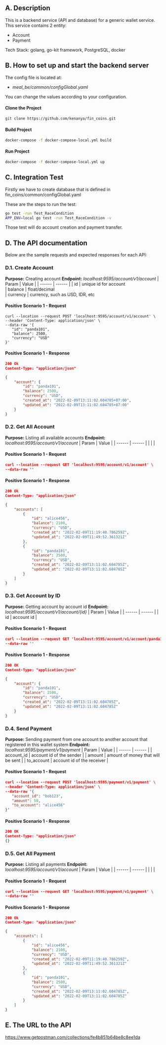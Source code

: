 ## A. Description
This is a backend service (API and database) for a generic wallet service. This service contains 2 entity:
- Account
- Payment

Tech Stack: golang, go-kit framework, PostgreSQL, docker

## B. How to set up and start the backend server
The config file is located at:
- *meal_be/common/configGlobal.yaml*

You can change the values according to your configuration. 


#### Clone the Project
```bash
git clone https://github.com/kenanya/fin_coins.git
```

#### Build Project
```bash
docker-compose -f docker-compose-local.yml build
```

#### Run Project
```bash
docker-compose -f docker-compose-local.yml up
```

## C. Integration Test
Firstly we have to create database that is defined in fin_coins/common/configGlobal.yaml 

These are the steps to run the test:
```bash
go test -run Test_RaceCondition
APP_ENV=local go test -run Test_RaceCondition -v
```

Those test will do account creation and payment transfer.


## D. The API documentation
Below are the sample requests and expected responses for each API:

### D.1. Create Account
**Purpose:** Creating account
**Endpoint:** *localhost:9595/account/v1/account*
| Param | Value |
| ------ | ------ |
| id | unique id for account  
| balance | float/decimal  
| currency | currency, such as USD, IDR, etc  

#### Positive Scenario 1 - Request
```
curl --location --request POST 'localhost:9595/account/v1/account' \
--header 'Content-Type: application/json' \
--data-raw '{
   "id": "panda101",
   "balance": 2500,
   "currency": "USD"
}'
```

#### Positive Scenario 1 - Response
```json
200 Ok
Content-Type: "application/json"

{
    "account": {
        "id": "panda101",
        "balance": 2500,
        "currency": "USD",
        "created_at": "2022-02-09T13:11:02.604785+07:00",
        "updated_at": "2022-02-09T13:11:02.604785+07:00"
    }
}
```

### D.2. Get All Account
**Purpose:** Listing all available accounts
**Endpoint:** *localhost:9595/account/v1/account*
| Param | Value |
| ------ | ------ |
|  |  |

#### Positive Scenario 1 - Request
```json
curl --location --request GET 'localhost:9595/account/v1/account' \
--data-raw ''
```

#### Positive Scenario 1 - Response
```json
200 Ok
Content-Type: "application/json"

{
    "accounts": [
        {
            "id": "alice456",
            "balance": 2100,
            "currency": "USD",
            "created_at": "2022-02-09T11:19:40.786259Z",
            "updated_at": "2022-02-09T11:49:52.361321Z"
        },
        {
            "id": "panda101",
            "balance": 2500,
            "currency": "USD",
            "created_at": "2022-02-09T13:11:02.604785Z",
            "updated_at": "2022-02-09T13:11:02.604785Z"
        }
    ]
}
```

### D.3. Get Account by ID
**Purpose:** Getting account by account id
**Endpoint:** *localhost:9595/account/v1/account/{id}*
| Param | Value |
| ------ | ------ |
| id | account id  |

#### Positive Scenario 1 - Request
```json
curl --location --request GET 'localhost:9595/account/v1/account/panda101' \
--data-raw ''
```

#### Positive Scenario 1 - Response
```json
200 OK
Content-Type: "application/json"

{
    "account": {
        "id": "panda101",
        "balance": 2500,
        "currency": "USD",
        "created_at": "2022-02-09T13:11:02.604785Z",
        "updated_at": "2022-02-09T13:11:02.604785Z"
    }
}
```

### D.4. Send Payment
**Purpose:** Sending payment from one account to another account that registered in this wallet system
**Endpoint:** *localhost:9595/payment/v1/payment*
| Param | Value |
| ------ | ------ |
| account_id | account id of the sender  |
| amount | amount of money that will be sent  |
| to_account | account id of the receiver  |

#### Positive Scenario 1 - Request
```json
curl --location --request POST 'localhost:9595/payment/v1/payment' \
--header 'Content-Type: application/json' \
--data-raw '{
   "account_id": "bob123",
   "amount": 50,
   "to_account": "alice456"
}'
```

#### Positive Scenario 1 - Response
```json
200 OK
Content-Type: "application/json"
{}
```

### D.5. Get All Payment
**Purpose:** Listing all payments
**Endpoint:** *localhost:9595/account/v1/account*
| Param | Value |
| ------ | ------ |
|  |  |

#### Positive Scenario 1 - Request
```json
curl --location --request GET 'localhost:9595/payment/v1/payment' \
--data-raw ''
```

#### Positive Scenario 1 - Response
```json
200 Ok
Content-Type: "application/json"

{
    "accounts": [
        {
            "id": "alice456",
            "balance": 2100,
            "currency": "USD",
            "created_at": "2022-02-09T11:19:40.786259Z",
            "updated_at": "2022-02-09T11:49:52.361321Z"
        },
        {
            "id": "panda101",
            "balance": 2500,
            "currency": "USD",
            "created_at": "2022-02-09T13:11:02.604785Z",
            "updated_at": "2022-02-09T13:11:02.604785Z"
        }
    ]
}
```


## E. The URL to the API
https://www.getpostman.com/collections/fe4b851b64be8c8ee1da


